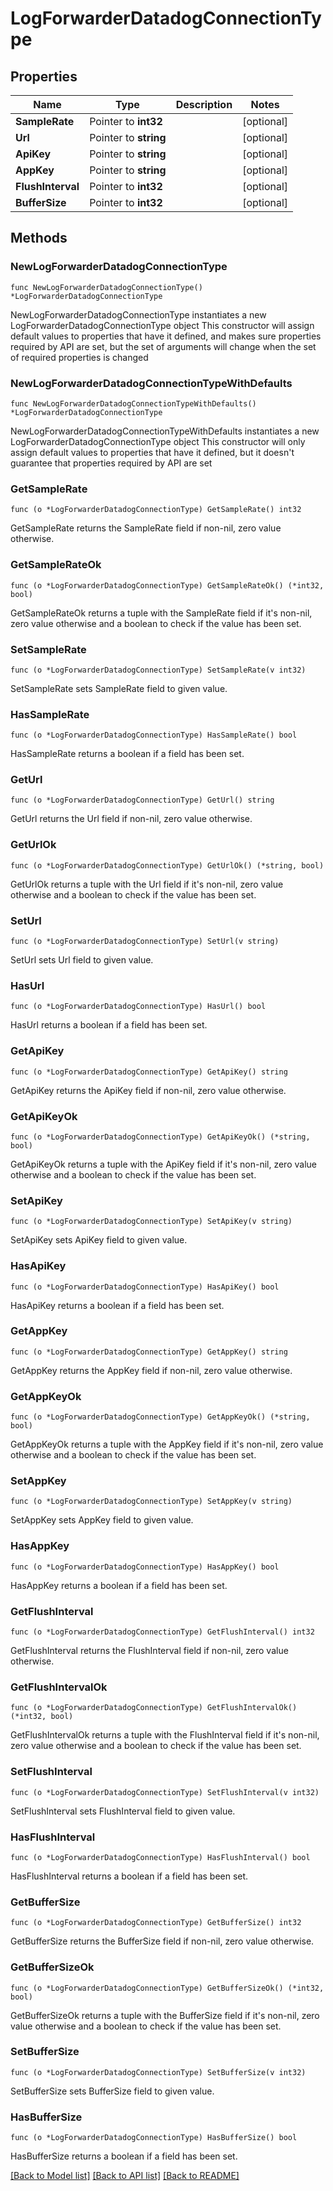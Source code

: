 # LogForwarderDatadogConnectionType

## Properties

Name | Type | Description | Notes
------------ | ------------- | ------------- | -------------
**SampleRate** | Pointer to **int32** |  | [optional] 
**Url** | Pointer to **string** |  | [optional] 
**ApiKey** | Pointer to **string** |  | [optional] 
**AppKey** | Pointer to **string** |  | [optional] 
**FlushInterval** | Pointer to **int32** |  | [optional] 
**BufferSize** | Pointer to **int32** |  | [optional] 

## Methods

### NewLogForwarderDatadogConnectionType

`func NewLogForwarderDatadogConnectionType() *LogForwarderDatadogConnectionType`

NewLogForwarderDatadogConnectionType instantiates a new LogForwarderDatadogConnectionType object
This constructor will assign default values to properties that have it defined,
and makes sure properties required by API are set, but the set of arguments
will change when the set of required properties is changed

### NewLogForwarderDatadogConnectionTypeWithDefaults

`func NewLogForwarderDatadogConnectionTypeWithDefaults() *LogForwarderDatadogConnectionType`

NewLogForwarderDatadogConnectionTypeWithDefaults instantiates a new LogForwarderDatadogConnectionType object
This constructor will only assign default values to properties that have it defined,
but it doesn't guarantee that properties required by API are set

### GetSampleRate

`func (o *LogForwarderDatadogConnectionType) GetSampleRate() int32`

GetSampleRate returns the SampleRate field if non-nil, zero value otherwise.

### GetSampleRateOk

`func (o *LogForwarderDatadogConnectionType) GetSampleRateOk() (*int32, bool)`

GetSampleRateOk returns a tuple with the SampleRate field if it's non-nil, zero value otherwise
and a boolean to check if the value has been set.

### SetSampleRate

`func (o *LogForwarderDatadogConnectionType) SetSampleRate(v int32)`

SetSampleRate sets SampleRate field to given value.

### HasSampleRate

`func (o *LogForwarderDatadogConnectionType) HasSampleRate() bool`

HasSampleRate returns a boolean if a field has been set.

### GetUrl

`func (o *LogForwarderDatadogConnectionType) GetUrl() string`

GetUrl returns the Url field if non-nil, zero value otherwise.

### GetUrlOk

`func (o *LogForwarderDatadogConnectionType) GetUrlOk() (*string, bool)`

GetUrlOk returns a tuple with the Url field if it's non-nil, zero value otherwise
and a boolean to check if the value has been set.

### SetUrl

`func (o *LogForwarderDatadogConnectionType) SetUrl(v string)`

SetUrl sets Url field to given value.

### HasUrl

`func (o *LogForwarderDatadogConnectionType) HasUrl() bool`

HasUrl returns a boolean if a field has been set.

### GetApiKey

`func (o *LogForwarderDatadogConnectionType) GetApiKey() string`

GetApiKey returns the ApiKey field if non-nil, zero value otherwise.

### GetApiKeyOk

`func (o *LogForwarderDatadogConnectionType) GetApiKeyOk() (*string, bool)`

GetApiKeyOk returns a tuple with the ApiKey field if it's non-nil, zero value otherwise
and a boolean to check if the value has been set.

### SetApiKey

`func (o *LogForwarderDatadogConnectionType) SetApiKey(v string)`

SetApiKey sets ApiKey field to given value.

### HasApiKey

`func (o *LogForwarderDatadogConnectionType) HasApiKey() bool`

HasApiKey returns a boolean if a field has been set.

### GetAppKey

`func (o *LogForwarderDatadogConnectionType) GetAppKey() string`

GetAppKey returns the AppKey field if non-nil, zero value otherwise.

### GetAppKeyOk

`func (o *LogForwarderDatadogConnectionType) GetAppKeyOk() (*string, bool)`

GetAppKeyOk returns a tuple with the AppKey field if it's non-nil, zero value otherwise
and a boolean to check if the value has been set.

### SetAppKey

`func (o *LogForwarderDatadogConnectionType) SetAppKey(v string)`

SetAppKey sets AppKey field to given value.

### HasAppKey

`func (o *LogForwarderDatadogConnectionType) HasAppKey() bool`

HasAppKey returns a boolean if a field has been set.

### GetFlushInterval

`func (o *LogForwarderDatadogConnectionType) GetFlushInterval() int32`

GetFlushInterval returns the FlushInterval field if non-nil, zero value otherwise.

### GetFlushIntervalOk

`func (o *LogForwarderDatadogConnectionType) GetFlushIntervalOk() (*int32, bool)`

GetFlushIntervalOk returns a tuple with the FlushInterval field if it's non-nil, zero value otherwise
and a boolean to check if the value has been set.

### SetFlushInterval

`func (o *LogForwarderDatadogConnectionType) SetFlushInterval(v int32)`

SetFlushInterval sets FlushInterval field to given value.

### HasFlushInterval

`func (o *LogForwarderDatadogConnectionType) HasFlushInterval() bool`

HasFlushInterval returns a boolean if a field has been set.

### GetBufferSize

`func (o *LogForwarderDatadogConnectionType) GetBufferSize() int32`

GetBufferSize returns the BufferSize field if non-nil, zero value otherwise.

### GetBufferSizeOk

`func (o *LogForwarderDatadogConnectionType) GetBufferSizeOk() (*int32, bool)`

GetBufferSizeOk returns a tuple with the BufferSize field if it's non-nil, zero value otherwise
and a boolean to check if the value has been set.

### SetBufferSize

`func (o *LogForwarderDatadogConnectionType) SetBufferSize(v int32)`

SetBufferSize sets BufferSize field to given value.

### HasBufferSize

`func (o *LogForwarderDatadogConnectionType) HasBufferSize() bool`

HasBufferSize returns a boolean if a field has been set.


[[Back to Model list]](../README.md#documentation-for-models) [[Back to API list]](../README.md#documentation-for-api-endpoints) [[Back to README]](../README.md)


